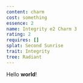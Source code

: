 ```yaml
---
content: charm
cost: something
essence: 2
name: Integrity e2 Charm 3
rating: 2
requires: []
splat: Second Sunrise
trait: Integrity
tree: Radiant
---
```


Hello **world**!
